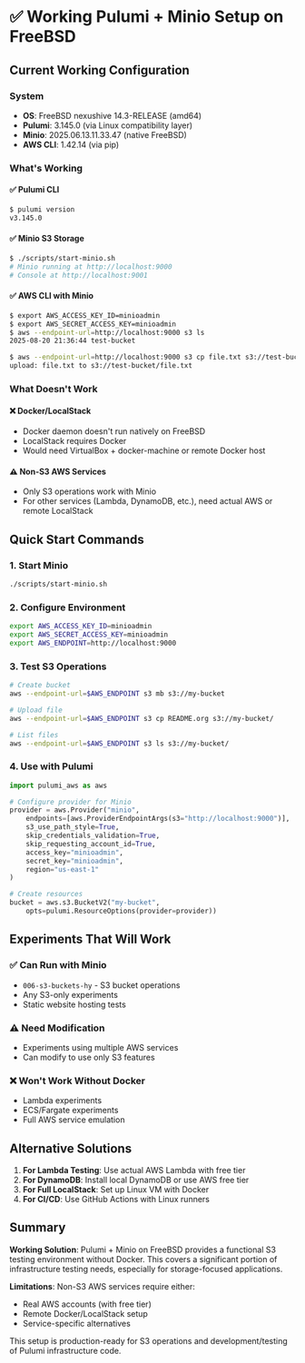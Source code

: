# ✅ Working Pulumi + Minio Setup on FreeBSD

## Current Working Configuration

### System
- **OS**: FreeBSD nexushive 14.3-RELEASE (amd64)
- **Pulumi**: 3.145.0 (via Linux compatibility layer)
- **Minio**: 2025.06.13.11.33.47 (native FreeBSD)
- **AWS CLI**: 1.42.14 (via pip)

### What's Working

#### ✅ Pulumi CLI
```bash
$ pulumi version
v3.145.0
```

#### ✅ Minio S3 Storage
```bash
$ ./scripts/start-minio.sh
# Minio running at http://localhost:9000
# Console at http://localhost:9001
```

#### ✅ AWS CLI with Minio
```bash
$ export AWS_ACCESS_KEY_ID=minioadmin
$ export AWS_SECRET_ACCESS_KEY=minioadmin
$ aws --endpoint-url=http://localhost:9000 s3 ls
2025-08-20 21:36:44 test-bucket

$ aws --endpoint-url=http://localhost:9000 s3 cp file.txt s3://test-bucket/
upload: file.txt to s3://test-bucket/file.txt
```

### What Doesn't Work

#### ❌ Docker/LocalStack
- Docker daemon doesn't run natively on FreeBSD
- LocalStack requires Docker
- Would need VirtualBox + docker-machine or remote Docker host

#### ⚠️ Non-S3 AWS Services
- Only S3 operations work with Minio
- For other services (Lambda, DynamoDB, etc.), need actual AWS or remote LocalStack

## Quick Start Commands

### 1. Start Minio
```bash
./scripts/start-minio.sh
```

### 2. Configure Environment
```bash
export AWS_ACCESS_KEY_ID=minioadmin
export AWS_SECRET_ACCESS_KEY=minioadmin
export AWS_ENDPOINT=http://localhost:9000
```

### 3. Test S3 Operations
```bash
# Create bucket
aws --endpoint-url=$AWS_ENDPOINT s3 mb s3://my-bucket

# Upload file
aws --endpoint-url=$AWS_ENDPOINT s3 cp README.org s3://my-bucket/

# List files
aws --endpoint-url=$AWS_ENDPOINT s3 ls s3://my-bucket/
```

### 4. Use with Pulumi
```python
import pulumi_aws as aws

# Configure provider for Minio
provider = aws.Provider("minio",
    endpoints=[aws.ProviderEndpointArgs(s3="http://localhost:9000")],
    s3_use_path_style=True,
    skip_credentials_validation=True,
    skip_requesting_account_id=True,
    access_key="minioadmin",
    secret_key="minioadmin",
    region="us-east-1"
)

# Create resources
bucket = aws.s3.BucketV2("my-bucket",
    opts=pulumi.ResourceOptions(provider=provider))
```

## Experiments That Will Work

### ✅ Can Run with Minio
- `006-s3-buckets-hy` - S3 bucket operations
- Any S3-only experiments
- Static website hosting tests

### ⚠️ Need Modification
- Experiments using multiple AWS services
- Can modify to use only S3 features

### ❌ Won't Work Without Docker
- Lambda experiments
- ECS/Fargate experiments  
- Full AWS service emulation

## Alternative Solutions

1. **For Lambda Testing**: Use actual AWS Lambda with free tier
2. **For DynamoDB**: Install local DynamoDB or use AWS free tier
3. **For Full LocalStack**: Set up Linux VM with Docker
4. **For CI/CD**: Use GitHub Actions with Linux runners

## Summary

**Working Solution**: Pulumi + Minio on FreeBSD provides a functional S3 testing environment without Docker. This covers a significant portion of infrastructure testing needs, especially for storage-focused applications.

**Limitations**: Non-S3 AWS services require either:
- Real AWS accounts (with free tier)
- Remote Docker/LocalStack setup
- Service-specific alternatives

This setup is production-ready for S3 operations and development/testing of Pulumi infrastructure code.